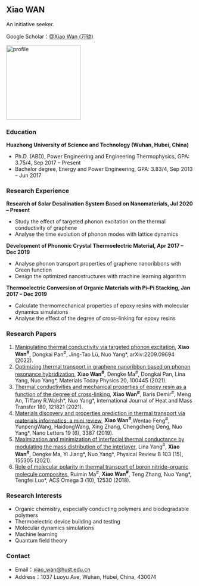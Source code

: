 ## Xiao WAN

An initiative seeker.

Google Scholar：[@Xiao Wan (万骁)](https://scholar.google.com.sg/citations?user=ldwbbL0AAAAJ&hl=en)

<img width="200" alt="profile" src="https://user-images.githubusercontent.com/26539606/209074964-42ec34aa-3da7-44d9-bbcc-6b797869c0c1.jpg">

### Education

**Huazhong University of Science and Technology (Wuhan, Hubei, China)** 
- Ph.D. (ABD), Power Engineering and Engineering Thermophysics, GPA: 3.75/4, Sep 2017 – Present  
- Bachelor degree, Energy and Power Engineering, GPA: 3.83/4, Sep 2013 – Jun 2017

### Research Experience

**Research of Solar Desalination System Based on Nanomaterials, Jul 2020 – Present**
- Study the effect of targeted phonon excitation on the thermal conductivity of graphene  
- Analyse the time evolution of phonon modes with lattice dynamics  

**Development of Phononic Crystal Thermoelectric Material, Apr 2017 – Dec 2019**
- Analyse phonon transport properties of graphene nanoribbons with Green function
- Design the optimized nanostructures with machine learning algorithm  

**Thermoelectric Conversion of Organic Materials with Pi–Pi Stacking, Jan 2017 – Dec 2019**
- Calculate thermomechanical properties of epoxy resins with molecular dynamics simulations
- Analyse the effect of the degree of cross–linking for epoxy resins

### Research Papers

1. [Manipulating thermal conductivity via targeted phonon excitation](https://arxiv.org/abs/2209.09694), **Xiao Wan<sup>#</sup>**, Dongkai Pan<sup>#</sup>,
Jing-Tao Lü, Nuo Yang*, arXiv:2209.09694 (2022).
2. [Optimizing thermal transport in graphene nanoribbon based on phonon resonance hybridization](https://www.sciencedirect.com/science/article/pii/S2542529321001061), **Xiao Wan<sup>#</sup>**, Dengke Ma<sup>#</sup>, Dongkai Pan, Lina Yang, Nuo Yang*, Materials Today Physics 20, 100445 (2021).
3. [Thermal conductivities and mechanical properties of epoxy resin as a function of the degree of cross-linking](https://www.sciencedirect.com/science/article/pii/S0017931021009261), **Xiao Wan<sup>#</sup>**, Baris Demir<sup>#</sup>, Meng An, Tiffany R.Walsh\*, Nuo Yang\*, International Journal of Heat and Mass Transfer 180, 121821 (2021).
4. [Materials discovery and properties prediction in thermal transport via materials informatics: a mini review](https://pubs.acs.org/doi/full/10.1021/acs.nanolett.8b05196), **Xiao Wan<sup>#</sup>**,Wentao Feng<sup>#</sup>, YunpengWang, HaidongWang, Xing Zhang, Chengcheng Deng, Nuo Yang*, Nano Letters 19 (6), 3387 (2019).
5. [Maximization and minimization of interfacial thermal conductance by modulating the mass distribution of the interlayer](https://journals.aps.org/prb/abstract/10.1103/PhysRevB.103.155305), Lina Yang<sup>#</sup>, **Xiao Wan<sup>#</sup>**, Dengke Ma, Yi Jiang\*, Nuo Yang\*, Physical Review B 103 (15), 155305 (2021).
6. [Role of molecular polarity in thermal transport of boron nitride–organic molecule composites](https://pubs.acs.org/doi/full/10.1021/acsomega.8b02338), Ruimin Ma<sup>#</sup>, **Xiao Wan<sup>#</sup>**, Teng Zhang, Nuo Yang\*, Tengfei Luo\*, ACS Omega 3 (10), 12530 (2018).

### Research Interests

- Organic chemistry, especially conducting polymers and biodegradable polymers
- Thermoelectric device building and testing
- Molecular dynamics simulations
- Machine learning
- Quantum field theory

### Contact

- Email：<xiao_wan@hust.edu.cn>
- Address：1037 Luoyu Ave, Wuhan, Hubei, China, 430074
